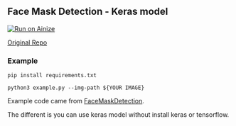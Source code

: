 Face Mask Detection - Keras model 
--- 

[![Run on Ainize](https://ainize.ai/images/run_on_ainize_button.svg)](https://ainize.web.app/redirect?git_repo=https://github.com/woomurf/FaceMaskDetection-model)

[Original Repo](https://github.com/AIZOOTech/FaceMaskDetection)

### Example 

```
pip install requirements.txt 

python3 example.py --img-path ${YOUR IMAGE} 
```

Example code came from [FaceMaskDetection](https://github.com/AIZOOTech/FaceMaskDetection).

The different is you can use keras model without install keras or tensorflow. 